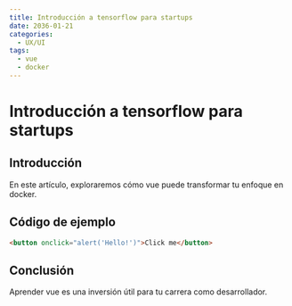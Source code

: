 ```yaml
---
title: Introducción a tensorflow para startups
date: 2036-01-21
categories:
  - UX/UI
tags:
  - vue
  - docker
---
```


# Introducción a tensorflow para startups

## Introducción

En este artículo, exploraremos cómo vue puede transformar tu enfoque en docker.

## Código de ejemplo

```html
<button onclick="alert('Hello!')">Click me</button>
```

## Conclusión

Aprender vue es una inversión útil para tu carrera como desarrollador.